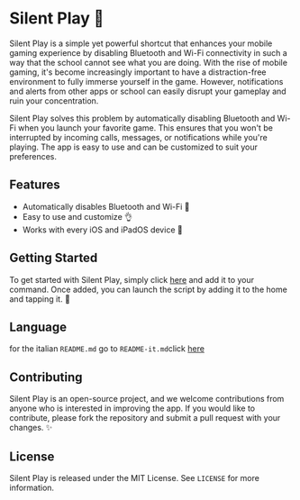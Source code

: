 # Silent Play 🤫

Silent Play is a simple yet powerful shortcut that enhances your mobile gaming experience by disabling Bluetooth and Wi-Fi connectivity in such a way that the school cannot see what you are doing. With the rise of mobile gaming, it's become increasingly important to have a distraction-free environment to fully immerse yourself in the game. However, notifications and alerts from other apps or school can easily disrupt your gameplay and ruin your concentration. 

Silent Play solves this problem by automatically disabling Bluetooth and Wi-Fi when you launch your favorite game. This ensures that you won't be interrupted by incoming calls, messages, or notifications while you're playing. The app is easy to use and can be customized to suit your preferences. 

## Features

- Automatically disables Bluetooth and Wi-Fi 📵
- Easy to use and customize 👌
- Works with every iOS and iPadOS device 📱

## Getting Started

To get started with Silent Play, simply click [here](https://www.icloud.com/shortcuts/519cd011ecf244fd912d18f473ca6cfb) and add it to your command. Once added, you can launch the script by adding it to the home and tapping it. 🚀

## Language

for the italian `README.md` go to `README-it.md`click [here](https://github.com/Berry-13/SilentPlay/edit/main/README-it.md)
## Contributing

Silent Play is an open-source project, and we welcome contributions from anyone who is interested in improving the app. If you would like to contribute, please fork the repository and submit a pull request with your changes. ✨

## License

Silent Play is released under the MIT License. See `LICENSE` for more information.
